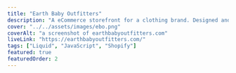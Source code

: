 ```yaml
---
title: "Earth Baby Outfitters"
description: "A eCommerce storefront for a clothing brand. Designed and developed using Shopify, Liquid, HTML, CSS and JavaScript."
cover: "../../assets/images/ebo.png"
coverAlt: "a screenshot of earthbabyoutfitters.com"
liveLink: "https://earthbabyoutfitters.com/"
tags: ["Liquid", "JavaScript", "Shopify"]
featured: true
featuredOrder: 2
---
```

